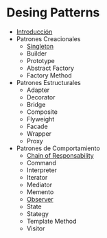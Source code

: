 # Desing Patterns

- [Introducción](/desing-patterns/introduccion/README.md)
- Patrones Creacionales
    - [Singleton](/desing-patterns/patrones-creacionales/singleton/README.md) 
    - Builder
    - Prototype
    - Abstract Factory
    - Factory Method
- Patrones Estructurales
    - Adapter
    - Decorator
    - Bridge
    - Composite
    - Flyweight
    - Facade
    - Wrapper
    - Proxy
- Patrones de Comportamiento
    - [Chain of Responsability](/desing-patterns/patrones-de-comportamiento/chain-of-responsibility/README.md)
    - Command
    - Interpreter
    - Iterator
    - Mediator
    - Memento
    - [Observer](/desing-patterns/patrones-de-comportamiento/observer/README.md)
    - State
    - Stategy
    - Template Method
    - Visitor